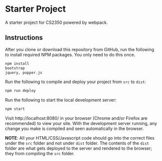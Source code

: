 # Starter Project
A starter project for CS2350 powered by webpack.

## Instructions
After you clone or download this repository from GitHub, run the following to install required NPM packages. You only need to do this once.

```bash
npm install
bootstrap
jquery, popper.js
```

Run the following to compile and deploy your project from `src` to `dist`:

```bash
npm run deploy
```

Run the following to start the local development server:

```bash
npm start
```

Visit http://localhost:8080/ in your browser (Chrome and/or Firefox are recommended) to view your site. With the development server running, any change you make is compiled and seen automatically in the browser.

**NOTE**: All your HTML/CSS/Javascript code should go into the correct files under the `src` folder and not under `dist` folder. The contents of the `dist` folder are what gets deployed to the server and rendered to the browser; they from compiling the `src` folder. 